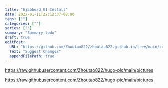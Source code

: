 ```yaml
---
title: "Ejabberd 01 Install"
date: 2022-01-11T22:12:37+08:00
tags: [""]
categories: [""]
series: [""]
summary: "Summary todo"
draft: true
editPost:
  URL: "https://github.com/Zhoutao822/zhoutao822.github.io/tree/main/content/"
  Text: "Suggest Changes"
  appendFilePath: true 
---
```


https://raw.githubusercontent.com/Zhoutao822/hugo-pic/main/pictures

https://raw.githubusercontent.com/Zhoutao822/hugo-pic/main/pictures